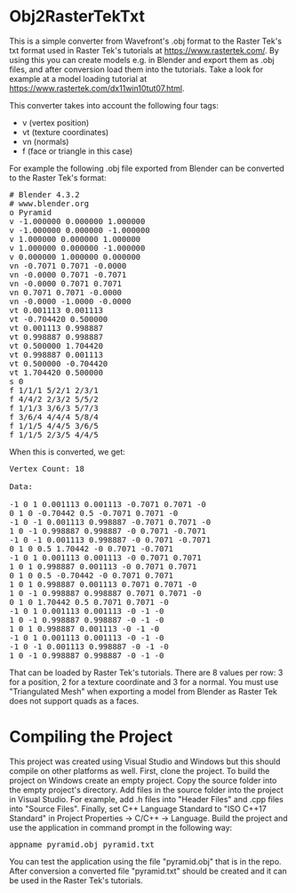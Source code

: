 # Obj2RasterTekTxt
This is a simple converter from Wavefront's .obj format to the Raster Tek's txt format used in Raster Tek's tutorials at https://www.rastertek.com/. By using this you can create models e.g. in Blender and export them as .obj files, and after conversion load them into the tutorials. Take a look for example at a model loading tutorial at https://www.rastertek.com/dx11win10tut07.html.

This converter takes into account the following four tags:
- v (vertex position)
- vt (texture coordinates)
- vn (normals)
- f (face or triangle in this case)

For example the following .obj file exported from Blender can be converted to the Raster Tek's format:
<pre>
# Blender 4.3.2
# www.blender.org
o Pyramid
v -1.000000 0.000000 1.000000
v -1.000000 0.000000 -1.000000
v 1.000000 0.000000 1.000000
v 1.000000 0.000000 -1.000000
v 0.000000 1.000000 0.000000
vn -0.7071 0.7071 -0.0000
vn -0.0000 0.7071 -0.7071
vn -0.0000 0.7071 0.7071
vn 0.7071 0.7071 -0.0000
vn -0.0000 -1.0000 -0.0000
vt 0.001113 0.001113
vt -0.704420 0.500000
vt 0.001113 0.998887
vt 0.998887 0.998887
vt 0.500000 1.704420
vt 0.998887 0.001113
vt 0.500000 -0.704420
vt 1.704420 0.500000
s 0
f 1/1/1 5/2/1 2/3/1
f 4/4/2 2/3/2 5/5/2
f 1/1/3 3/6/3 5/7/3
f 3/6/4 4/4/4 5/8/4
f 1/1/5 4/4/5 3/6/5
f 1/1/5 2/3/5 4/4/5
</pre>
When this is converted, we get:

<pre>
Vertex Count: 18

Data:

-1 0 1 0.001113 0.001113 -0.7071 0.7071 -0
0 1 0 -0.70442 0.5 -0.7071 0.7071 -0
-1 0 -1 0.001113 0.998887 -0.7071 0.7071 -0
1 0 -1 0.998887 0.998887 -0 0.7071 -0.7071
-1 0 -1 0.001113 0.998887 -0 0.7071 -0.7071
0 1 0 0.5 1.70442 -0 0.7071 -0.7071
-1 0 1 0.001113 0.001113 -0 0.7071 0.7071
1 0 1 0.998887 0.001113 -0 0.7071 0.7071
0 1 0 0.5 -0.70442 -0 0.7071 0.7071
1 0 1 0.998887 0.001113 0.7071 0.7071 -0
1 0 -1 0.998887 0.998887 0.7071 0.7071 -0
0 1 0 1.70442 0.5 0.7071 0.7071 -0
-1 0 1 0.001113 0.001113 -0 -1 -0
1 0 -1 0.998887 0.998887 -0 -1 -0
1 0 1 0.998887 0.001113 -0 -1 -0
-1 0 1 0.001113 0.001113 -0 -1 -0
-1 0 -1 0.001113 0.998887 -0 -1 -0
1 0 -1 0.998887 0.998887 -0 -1 -0
</pre>
That can be loaded by Raster Tek's tutorials. There are 8 values per row: 3 for a position, 2 for a texture coordinate and 3 for a normal. You must use "Triangulated Mesh" when exporting a model from Blender as Raster Tek does not support quads as a faces.

# Compiling the Project
This project was created using Visual Studio and Windows but this should compile on other platforms as well. First, clone the project. To build the project on Windows create an empty project. Copy the source folder into the empty project's directory. Add files in the source folder into the project in Visual Studio. For example, add .h files into "Header Files" and .cpp files into "Source Files". Finally, set C++ Language Standard to "ISO C++17 Standard" in Project Properties -> C/C++ -> Language. Build the project and use the application in command prompt in the following way:
<pre>appname pyramid.obj pyramid.txt</pre>
You can test the application using the file "pyramid.obj" that is in the repo. After conversion a converted file "pyramid.txt" should be created and it can be used in the Raster Tek's tutorials.

